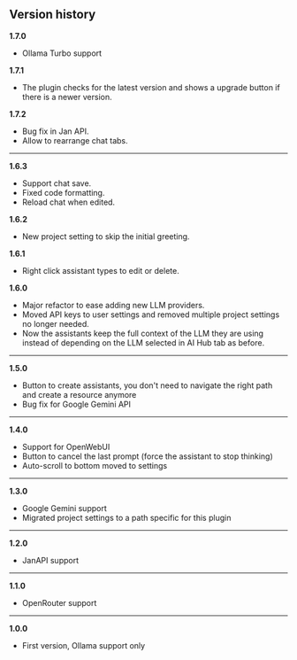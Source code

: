 **Version history**
--------------------

**1.7.0**
* Ollama Turbo support

**1.7.1**
* The plugin checks for the latest version and shows a upgrade button if there is a newer version.

**1.7.2**
* Bug fix in Jan API.
* Allow to rearrange chat tabs.

--------------------

**1.6.3**
* Support chat save.
* Fixed code formatting.
* Reload chat when edited.

**1.6.2**
* New project setting to skip the initial greeting.

**1.6.1**
* Right click assistant types to edit or delete.

**1.6.0**
* Major refactor to ease adding new LLM providers.
* Moved API keys to user settings and removed multiple project settings no longer needed.
* Now the assistants keep the full context of the LLM they are using instead of depending on the LLM selected in AI Hub tab as before.

--------------------

**1.5.0**
* Button to create assistants, you don't need to navigate the right path and create a resource anymore
* Bug fix for Google Gemini API

--------------------

**1.4.0**
* Support for OpenWebUI
* Button to cancel the last prompt (force the assistant to stop thinking)
* Auto-scroll to bottom moved to settings

--------------------

**1.3.0**
* Google Gemini support
* Migrated project settings to a path specific for this plugin

--------------------

**1.2.0**
* JanAPI support

--------------------

**1.1.0**
* OpenRouter support

--------------------

**1.0.0**
* First version, Ollama support only
